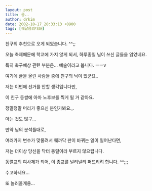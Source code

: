```yaml
---
layout: post
title: 음..
author: drkim
date: 2002-10-17 20:33:13 +0900
tags: [깨달음의대화]
---
```

친구의 추천으로 오게 되었습니다. ^^;;
  
오늘 축제때문에 학교에 가지 않게 되서, 하루종일 님이 쓰신 글들을 읽었네요.
  
특히 축구예상 관련 부분은... 예술이라고 봅니다. ㅡㅡv
  

  
여기에 글을 올린 사람들 중에 친구의 닉이 있군요..
  

  
저는 이번에 선거를 안할 생각입니다만,
  
이 친구 등쌀에 아마 노후보를 찍게 될 거 같아요.
  

  
정말정말 머리가 좋으신 분인가봐요.,.
  
아는 것도 많구...
  

  
만약 님의 분석틀대로,
  
여러가지 변수가 맞물려서 훼까닥 판이 바뀌는 일이 일어난다면,
  
저는 더이상 당신을 닥터 동렬이라 부르지 않으렵니다.
  
동렬교의 여사제가 되어, 이 종교를 널리널리 퍼뜨리려 합니다. ^^;;;
  

  
수고하세요...
  
또 놀러올게용...